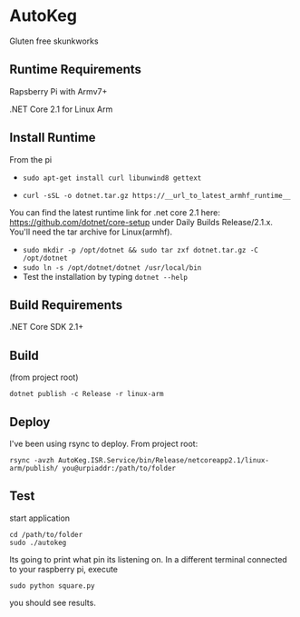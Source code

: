 AutoKeg
=======
Gluten free skunkworks

Runtime Requirements
--------------------
Rapsberry Pi with Armv7+

.NET Core 2.1 for Linux Arm

## Install Runtime
From the pi

* `sudo apt-get install curl libunwind8 gettext`

* `curl -sSL -o dotnet.tar.gz https://__url_to_latest_armhf_runtime__`

You can find the latest runtime link for .net core 2.1 here: https://github.com/dotnet/core-setup under Daily Builds Release/2.1.x. You'll need the tar archive for Linux(armhf).

* `sudo mkdir -p /opt/dotnet && sudo tar zxf dotnet.tar.gz -C /opt/dotnet`
* `sudo ln -s /opt/dotnet/dotnet /usr/local/bin`
* Test the installation by typing `dotnet --help`


Build Requirements
------------------
.NET Core SDK 2.1+

Build
-----
(from project root)

```
dotnet publish -c Release -r linux-arm
```

Deploy
-----
I've been using rsync to deploy.
From project root:

`rsync -avzh AutoKeg.ISR.Service/bin/Release/netcoreapp2.1/linux-arm/publish/ you@urpiaddr:/path/to/folder`

Test
----
start application 

```
cd /path/to/folder
sudo ./autokeg
```
Its going to print what pin its listening on. In a different terminal connected to your raspberry pi, execute
```
sudo python square.py
```
you should see results.
